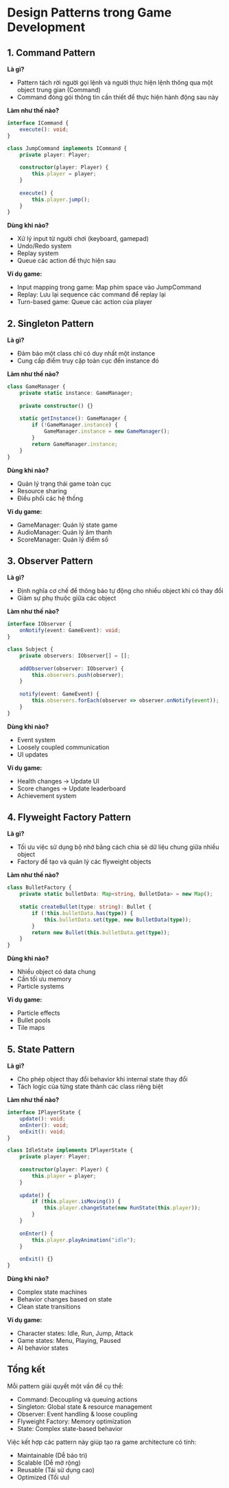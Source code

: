 # Design Patterns trong Game Development

## 1. Command Pattern
**Là gì?**
- Pattern tách rời người gọi lệnh và người thực hiện lệnh thông qua một object trung gian (Command)
- Command đóng gói thông tin cần thiết để thực hiện hành động sau này

**Làm như thế nào?**
```typescript
interface ICommand {
    execute(): void;
}

class JumpCommand implements ICommand {
    private player: Player;
    
    constructor(player: Player) {
        this.player = player;
    }
    
    execute() {
        this.player.jump();
    }
}
```

**Dùng khi nào?**
- Xử lý input từ người chơi (keyboard, gamepad)
- Undo/Redo system
- Replay system
- Queue các action để thực hiện sau

**Ví dụ game:**
- Input mapping trong game: Map phím space vào JumpCommand
- Replay: Lưu lại sequence các command để replay lại 
- Turn-based game: Queue các action của player

## 2. Singleton Pattern 
**Là gì?**
- Đảm bảo một class chỉ có duy nhất một instance
- Cung cấp điểm truy cập toàn cục đến instance đó

**Làm như thế nào?**
```typescript
class GameManager {
    private static instance: GameManager;
    
    private constructor() {}
    
    static getInstance(): GameManager {
        if (!GameManager.instance) {
            GameManager.instance = new GameManager();
        }
        return GameManager.instance;
    }
}
```

**Dùng khi nào?**
- Quản lý trạng thái game toàn cục
- Resource sharing 
- Điều phối các hệ thống

**Ví dụ game:**
- GameManager: Quản lý state game
- AudioManager: Quản lý âm thanh
- ScoreManager: Quản lý điểm số

## 3. Observer Pattern
**Là gì?**
- Định nghĩa cơ chế để thông báo tự động cho nhiều object khi có thay đổi
- Giảm sự phụ thuộc giữa các object

**Làm như thế nào?**
```typescript
interface IObserver {
    onNotify(event: GameEvent): void;
}

class Subject {
    private observers: IObserver[] = [];
    
    addObserver(observer: IObserver) {
        this.observers.push(observer);
    }
    
    notify(event: GameEvent) {
        this.observers.forEach(observer => observer.onNotify(event));
    }
}
```

**Dùng khi nào?**
- Event system
- Loosely coupled communication
- UI updates

**Ví dụ game:**
- Health changes -> Update UI
- Score changes -> Update leaderboard
- Achievement system

## 4. Flyweight Factory Pattern
**Là gì?**
- Tối ưu việc sử dụng bộ nhớ bằng cách chia sẻ dữ liệu chung giữa nhiều object
- Factory để tạo và quản lý các flyweight objects

**Làm như thế nào?**
```typescript
class BulletFactory {
    private static bulletData: Map<string, BulletData> = new Map();
    
    static createBullet(type: string): Bullet {
        if (!this.bulletData.has(type)) {
            this.bulletData.set(type, new BulletData(type));
        }
        return new Bullet(this.bulletData.get(type));
    }
}
```

**Dùng khi nào?**
- Nhiều object có data chung
- Cần tối ưu memory
- Particle systems

**Ví dụ game:**
- Particle effects
- Bullet pools
- Tile maps

## 5. State Pattern
**Là gì?**
- Cho phép object thay đổi behavior khi internal state thay đổi
- Tách logic của từng state thành các class riêng biệt

**Làm như thế nào?**
```typescript
interface IPlayerState {
    update(): void;
    onEnter(): void;
    onExit(): void;
}

class IdleState implements IPlayerState {
    private player: Player;
    
    constructor(player: Player) {
        this.player = player;
    }
    
    update() {
        if (this.player.isMoving()) {
            this.player.changeState(new RunState(this.player));
        }
    }
    
    onEnter() {
        this.player.playAnimation("idle");
    }
    
    onExit() {}
}
```

**Dùng khi nào?**
- Complex state machines
- Behavior changes based on state
- Clean state transitions

**Ví dụ game:**
- Character states: Idle, Run, Jump, Attack
- Game states: Menu, Playing, Paused
- AI behavior states

## Tổng kết
Mỗi pattern giải quyết một vấn đề cụ thể:
- Command: Decoupling và queuing actions
- Singleton: Global state & resource management  
- Observer: Event handling & loose coupling
- Flyweight Factory: Memory optimization
- State: Complex state-based behavior

Việc kết hợp các pattern này giúp tạo ra game architecture có tính:
- Maintainable (Dễ bảo trì)
- Scalable (Dễ mở rộng)
- Reusable (Tái sử dụng cao)
- Optimized (Tối ưu)